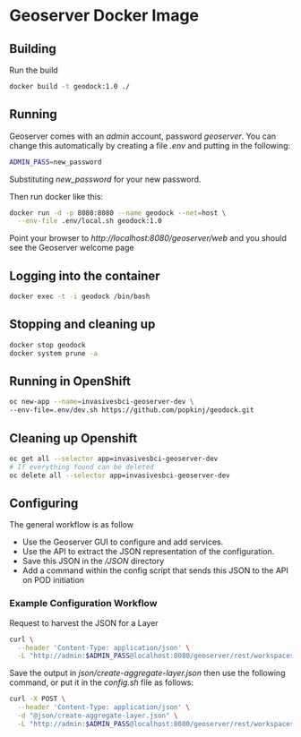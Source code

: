 # Geoserver Docker Image

## Building 
Run the build
```bash
docker build -t geodock:1.0 ./
```

## Running
Geoserver comes with an *admin* account, password *geoserver*. You can change this automatically by creating a file *.env* and putting in the following:
```bash
ADMIN_PASS=new_password
```
Substituting *new_password* for your new password.

Then run docker like this:
```bash
docker run -d -p 8080:8080 --name geodock --net=host \
  --env-file .env/local.sh geodock:1.0
```
Point your browser to *http://localhost:8080/geoserver/web* and you should see the Geoserver welcome page

## Logging into the container
```bash
docker exec -t -i geodock /bin/bash
```

## Stopping and cleaning up
```bash
docker stop geodock
docker system prune -a
```

## Running in OpenShift
```bash
oc new-app --name=invasivesbci-geoserver-dev \
--env-file=.env/dev.sh https://github.com/popkinj/geodock.git
```

## Cleaning up Openshift
```bash
oc get all --selector app=invasivesbci-geoserver-dev
# If everything found can be deleted
oc delete all --selector app=invasivesbci-geoserver-dev
```

## Configuring
The general workflow is as follow
- Use the Geoserver GUI to configure and add services. 
- Use the API to extract the JSON representation of the configuration. 
- Save this JSON in the _/JSON_ directory
- Add a command within the config script that sends this JSON to the API on POD initiation

### Example Configuration Workflow
Request to harvest the JSON for a Layer
```bash
curl \
  --header 'Content-Type: application/json' \
  -L "http://admin:$ADMIN_PASS@localhost:8080/geoserver/rest/workspaces/invasives/datastores/Invasives/featuretypes/aggregate_tenures.json"
```

Save the output in _json/create-aggregate-layer.json_ then use the following command, or put it in the _config.sh_ file as follows:
```bash
curl -X POST \
  --header 'Content-Type: application/json' \
  -d "@json/create-aggregate-layer.json" \
  -L "http://admin:$ADMIN_PASS@localhost:8080/geoserver/rest/workspaces/invasives/datastores/Invasives/featuretypes/"
```